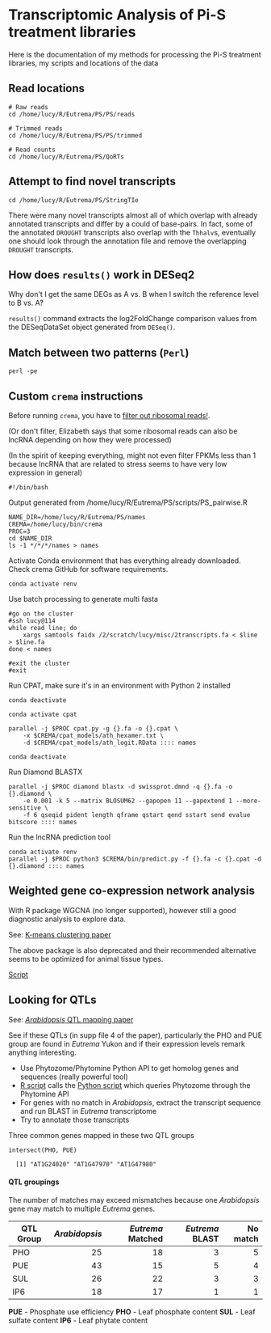 # Transcriptomic Analysis of Pi-S treatment libraries

Here is the documentation of my methods for processing the Pi-S treatment libraries, my scripts and locations of the data

## Read locations

```
# Raw reads
cd /home/lucy/R/Eutrema/PS/PS/reads

# Trimmed reads
cd /home/lucy/R/Eutrema/PS/PS/trimmed

# Read counts
cd /home/lucy/R/Eutrema/PS/QoRTs
```

## Attempt to find novel transcripts
```
cd /home/lucy/R/Eutrema/PS/StringTIe
```
There were many novel transcripts almost all of which overlap with already annotated transcripts and differ by a could of base-pairs. In fact, some of the annotated `DROUGHT` transcripts also overlap with the `Thhalv`s, eventually one should look through the annotation file and remove the overlapping `DROUGHT` transcripts.

## How does `results()` work in DESeq2

Why don't I get the same DEGs as A vs. B when I switch the reference level to B vs. A?

`results()` command extracts the log2FoldChange comparison values from the DESeqDataSet object generated from `DESeq()`.

## Match between two patterns (`Perl`)
```
perl -pe 
```

## Custom `crema` instructions

Before running `crema`, you have to [filter out ribosomal reads!](./scripts/ribosomeFilter.sh).

(Or don't filter, Elizabeth says that some ribosomal reads can also be lncRNA depending on how they were processed)

(In the spirit of keeping everything, might not even filter FPKMs less than 1 because lncRNA that are related to stress seems to have very low expression in general)

```
#!/bin/bash
```

Output generated from /home/lucy/R/Eutrema/PS/scripts/PS_pairwise.R
```
NAME_DIR=/home/lucy/R/Eutrema/PS/names
CREMA=/home/lucy/bin/crema
PROC=3
cd $NAME_DIR
ls -1 */*/*/names > names
```

Activate Conda environment that has everything already downloaded. Check crema GitHub for software requirements.

```
conda activate renv
```

Use batch processing to generate multi fasta

```
#go on the cluster
#ssh lucy@114
while read line; do
    xargs samtools faidx /2/scratch/lucy/misc/2transcripts.fa < $line > $line.fa
done < names

#exit the cluster
#exit
```

Run CPAT, make sure it's in an environment with Python 2 installed

```
conda deactivate

conda activate cpat

parallel -j $PROC cpat.py -g {}.fa -o {}.cpat \
    -x $CREMA/cpat_models/ath_hexamer.txt \
    -d $CREMA/cpat_models/ath_logit.RData :::: names

conda deactivate
```

Run Diamond BLASTX

```
parallel -j $PROC diamond blastx -d swissprot.dmnd -q {}.fa -o {}.diamond \
    -e 0.001 -k 5 --matrix BLOSUM62 --gapopen 11 --gapextend 1 --more-sensitive \
    -f 6 qseqid pident length qframe qstart qend sstart send evalue bitscore :::: names
```

Run the lncRNA prediction tool

```
conda activate renv
parallel -j $PROC python3 $CREMA/bin/predict.py -f {}.fa -c {}.cpat -d {}.diamond :::: names
```
## Weighted gene co-expression network analysis

With R package WGCNA (no longer supported), however still a good diagnostic analysis to explore data. 

See: [K-means clustering paper](https://bmcsystbiol.biomedcentral.com/articles/10.1186/s12918-017-0420-6#article-info)

The above package is also deprecated and their recommended alternative seems to be optimized for animal tissue types.

[Script](./scripts/PS_wgcna.R)

## Looking for QTLs

See: [*Arabidopsis* QTL mapping paper](https://bmcplantbiol.biomedcentral.com/articles/10.1186/s12870-019-1996-3)

See if these QTLs (in supp file 4 of the paper), particularly the PHO and PUE group are found in *Eutrema* Yukon and if their expression levels remark anything interesting.

* Use Phytozome/Phytomine Python API to get homolog genes and sequences (really powerful tool)
* [R script](./scripts/PS_QTL.R) calls the [Python script](./scripts/phytozomeQTL.py) which queries Phytozome through the Phytomine API
* For genes with no match in *Arabidopsis*, extract the transcript sequence and run BLAST in *Eutrema* transcriptome
* Try to annotate those transcripts

Three common genes mapped in these two QTL groups

```
intersect(PHO, PUE)

  [1] "AT1G24020" "AT1G47970" "AT1G47980"
```
#### QTL groupings

The number of matches may exceed mismatches because one *Arabidopsis* gene may match to multiple *Eutrema* genes.

QTL Group| *Arabidopsis* |*Eutrema* Matched|*Eutrema* BLAST| No match 
---------|--------------:|----------------:|--------------:|---------:
 PHO     | 25            | 18              | 3             | 5        
 PUE     | 43            | 15              | 5             | 4     
 SUL     | 26            | 22              | 3             | 3         
 IP6     | 18            | 17              | 1             | 1        

**PUE** - Phosphate use efficiency
**PHO** - Leaf phosphate content
**SUL** - Leaf sulfate content
**IP6** - Leaf phytate content
